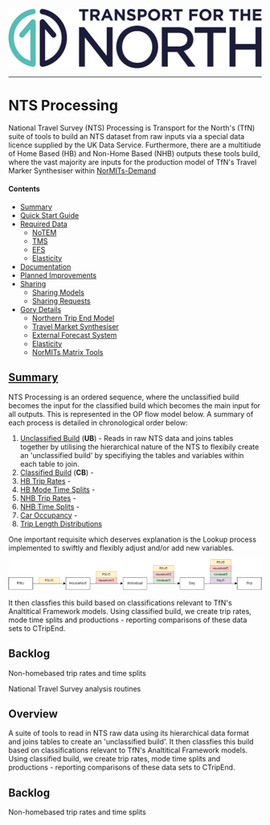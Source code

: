 ![Transport for the North Logo](docs/TFN_Landscape_Colour_CMYK.png)

----

# NTS Processing

National Travel Survey (NTS) Processing  is Transport for the North's (TfN) suite of tools to build an NTS dataset from raw inputs via a special data licence supplied by the UK Data Service. Furthermore, there are a multitiude of Home Based (HB) and Non-Home Based (NHB) outputs these tools build, where the vast majority are inputs for the production model of TfN's Travel Marker Synthesiser within [NorMITs-Demand](https://github.com/Transport-for-the-North/NorMITs-Demand#travel-market-synthesiser)

#### Contents
 - [Summary](#summary) 
 - [Quick Start Guide](#quick-start-guide)
 - [Required Data](#required-data)
   - [NoTEM](#notem)
   - [TMS](#tms)
   - [EFS](#efs)
   - [Elasticity](#elasticity)
 - [Documentation](#documentation)
 - [Planned Improvements](#planned-improvements)
 - [Sharing](#sharing)
   - [Sharing Models](#sharing-models)
   - [Sharing Requests](#sharing-requests)
 - [Gory Details](#gory-details)
   - [Northern Trip End Model](#northern-trip-end-model)
   - [Travel Market Synthesiser](#travel-market-synthesiser)
   - [External Forecast System](#external-forecast-system)
   - [Elasticity](#elasticity-model)
   - [NorMITs Matrix Tools](#matrix-tools)

## [Summary](#contents)
NTS Processing is an ordered sequence, where the unclassified build becomes the input for the classified build which becomes the main input for all outputs. This is represented in the OP flow model below. A summary of each process is detailed in chronological order below:

1. [Unclassified Build](#unclassified-build) (**UB**) - Reads in raw NTS data and joins tables together by utilising the hierarchical nature of the NTS to flexibily create an 'unclassified build' by specifiying the tables and variables within each table to join.
2. [Classified Build](#classified-build) (**CB**) - 
3. [HB Trip Rates](#hb_trip-rates) - 
4. [HB Mode Time Splits](#hb-mts) - 
5. [NHB Trip Rates](#nhb-trip-rates) - 
6. [NHB Time Splits](#nhb-time_splits) - 
7. [Car Occupancy](#car-occupancy) - 
8. [Trip Length Distributions](#tld)

One important requisite which deserves explanation is the Lookup process implemented to swiftly and flexibly adjust and/or add new variables.



![UB-op-flow](docs/nts_op_UB.png)

It then classfies this build based on classifications relevant to TfN's Analtitical Framework models.
Using classified build, we create trip rates, mode time splits and productions - reporting comparisons of these data sets to CTripEnd.

## Backlog
Non-homebased trip rates and time splits

National Travel Survey analysis routines

## Overview
A suite of tools to read in NTS raw data using its hierarchical data format and joins tables to create an 'unclassified build'.
It then classfies this build based on classifications relevant to TfN's Analtitical Framework models.
Using classified build, we create trip rates, mode time splits and productions - reporting comparisons of these data sets to CTripEnd.

## Backlog
Non-homebased trip rates and time splits
